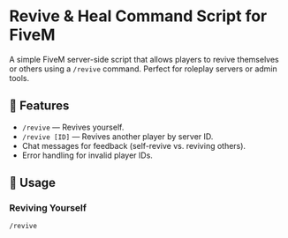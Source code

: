 # Revive & Heal Command Script for FiveM

A simple FiveM server-side script that allows players to revive themselves or others using a `/revive` command. Perfect for roleplay servers or admin tools.

## 🔧 Features

- `/revive` — Revives yourself.
- `/revive [ID]` — Revives another player by server ID.
- Chat messages for feedback (self-revive vs. reviving others).
- Error handling for invalid player IDs.

## 📝 Usage

### Reviving Yourself
```plaintext
/revive
